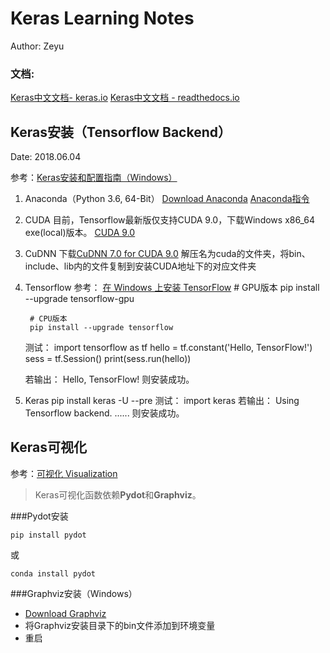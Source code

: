 # Keras Learning Notes

Author: Zeyu

### 文档:

[Keras中文文档- keras.io](https://keras.io/zh/)
[Keras中文文档 - readthedocs.io](http://keras-cn.readthedocs.io/en/latest/)

## Keras安装（Tensorflow Backend）

Date: 2018.06.04

参考：[Keras安装和配置指南（Windows）](http://keras-cn.readthedocs.io/en/latest/for_beginners/keras_windows/)

1. Anaconda（Python 3.6, 64-Bit）
	[Download Anaconda](https://www.anaconda.com/download/)
	[Anaconda指令](https://blog.csdn.net/fyuanfena/article/details/52080270)

2. CUDA
	目前，Tensorflow最新版仅支持CUDA 9.0，下载Windows x86_64 exe(local)版本。
	[CUDA 9.0](https://developer.nvidia.com/cuda-90-download-archive)

3. CuDNN
	下载[CuDNN 7.0 for CUDA 9.0](https://developer.nvidia.com/rdp/cudnn-archive)
	解压名为cuda的文件夹，将bin、include、lib内的文件复制到安装CUDA地址下的对应文件夹

4. Tensorflow
	参考：
	[在 Windows 上安装 TensorFlow](https://www.tensorflow.org/install/install_windows)
		# GPU版本
		pip install --upgrade tensorflow-gpu

		# CPU版本
		pip install --upgrade tensorflow

	测试：
		import tensorflow as tf
		hello = tf.constant('Hello, TensorFlow!')
		sess = tf.Session()
		print(sess.run(hello))
	
	若输出：
		Hello, TensorFlow!
	则安装成功。

5. Keras
		pip install keras -U --pre
	测试：
		import keras
	若输出：
		Using Tensorflow backend.
		......
	则安装成功。


## Keras可视化

参考：[可视化 Visualization](https://keras.io/zh/visualization/)
>Keras可视化函数依赖**Pydot**和**Graphviz**。

###Pydot安装

	pip install pydot
或

	conda install pydot


###Graphviz安装（Windows）

- [Download Graphviz](http://www.graphviz.org/download/)
- 将Graphviz安装目录下的bin文件添加到环境变量
- 重启